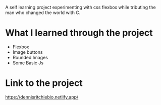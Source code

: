 A self learning project experimenting with css flexbox while tributing the man who changed the world with C.

# What I learned through the project
* Flexbox
* Image buttons
* Rounded Images
* Some Basic Js

# Link to the project
https://dennisritchiebio.netlify.app/
